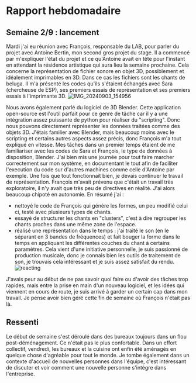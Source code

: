 # Rapport hebdomadaire
## Semaine 2/9 : lancement 
Mardi j'ai eu réunion avec François, responsable du LAB, pour parler du projet avec Antoine Bertin, mon second gros projet du stage. Il a commencé par m'expliquer l'état du projet et ce qu'Antoine avait en tête pour l'instant en attendant la résidence artistique qui aura lieu la semaine prochaine. Cela concerne la représentation de fichier sonore en objet 3D, possiblement et idéalement imprimables en 3D. Dans ce cas les fichiers sont les chants de beluga. 
Il m'a présenté les codes qu'ils s'étaient échangés avec Sara (chercheuse de ESP), ses premiers essais de représentation et ses premiers essais à l'imprimante 3D. 
![IMG_20240903_154956](IMG_20240903_154956.jpg)

Nous avons également parlé du logiciel de 3D Blender. Cette application open-source est l'outil parfait pour ce genre de tâche car il y a une intégration assez puissante de python pour réaliser du "scripting". Donc nous pouvons directement représenter les données traitées comme des objets 3D. J'étais familier avec Blender, mais beaucoup moins avec le scripting et certains autres aspects assez précis, donc François m'a tout expliqué en vitesse. 
Mes tâches dans un premier temps étaient de me familiariser avec les codes de Sara et François, le type de données à disposition, Blender. J'ai bien mis une journée pour tout faire marcher correctement sur mon système, en documentant le tout afin de faciliter l'execution du code sur d'autres machines comme celle d'Antoine par exemple. Une fois que tout fonctionnait bien, je devais continuer le travail de représentation. François m'avait prévenu que c'était un travail très exploratoire, il n'y avait que très peu de directives en réalité. J'ai alors beaucoup chipoté en autonomie. 
En résumé j'ai :
- nettoyé le code de François qui génère les formes, un peu modifié celui ci, testé avec plusieurs types de chants. 
- essayé de structurer les chants en "clusters", c'est à dire regrouper les chants proches dans une même zone de l'espace. 
- réalisé une représentation dans le temps : j'ai traité le son (en le séparant en 3 bandes de fréquences) et fait bouger la forme dans le temps en appliquant les différentes couches du chant à certains paramètres. Cela vient d'une initiative personnelle, je suis passionné de production musicale, donc je connais bien les outils de traitement de son, je trouvais cela intéressant et je suis assez satisfait du rendu. ![reacting](reacting.gif)

J'avais peur au début de ne pas savoir quoi faire ou d'avoir des tâches trop rapides, mais entre la prise en main d'un nouveau logiciel, et les idées qui viennent en cours de route, je suis arrivé à garder un certain cap dans mon travail. Je pense avoir bien géré cette fin de semaine où François n'était pas là. 

## Ressenti 
Le début de semaine s'est déroulé dans des bureaux toujours dans un flou post-déménagement. Ce n'était pas le plus confortable. Dans un effort collectif, vendredi, les bureaux et la cuisine ont enfin été aménagés en quelque chose d'agréable pour tout le monde. 
Je tombe également dans un contexte d'accueil de nouvelles personnes dans l'équipe, c'est intéressant de discuter et voir comment une nouvelle personne s'intègre dans l'entreprise. 
